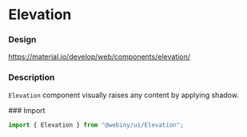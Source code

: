 # Elevation

### Design

<a href="https://material.io/develop/web/components/elevation/" target="_blank">https://material.io/develop/web/components/elevation/</a>

### Description

`Elevation` component visually raises any content by applying shadow.

### Import

```js
import { Elevation } from "@webiny/ui/Elevation";
```
